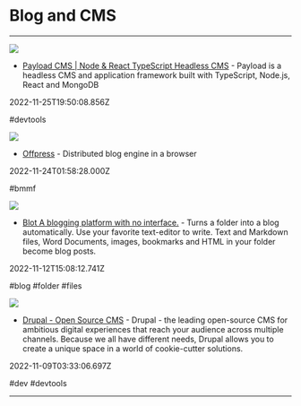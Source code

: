 # Blog and CMS

---

![](https://cms.payloadcms.com/media/og-image.jpg)

- [Payload CMS | Node & React TypeScript Headless CMS](https://payloadcms.com) - Payload is a headless CMS and application framework built with TypeScript, Node.js, React and MongoDB

2022-11-25T19:50:08.856Z

#devtools

![](https://offpress.app/poster.png)

- [Offpress](https://offpress.app) - Distributed blog engine in a browser

2022-11-24T01:58:28.000Z

#bmmf

![](https://rdl.ink/render/https%3A%2F%2Fblot.im)

- [Blot A blogging platform with no interface.](https://blot.im) - Turns a folder into a blog automatically. Use your favorite text-editor to write. Text and Markdown files, Word Documents, images, bookmarks and HTML in your folder become blog posts.

2022-11-12T15:08:12.741Z

#blog #folder #files

![](https://www.drupal.org/sites/all/themes/bluecheese/images/og.jpg)

- [Drupal - Open Source CMS](https://www.drupal.org/home) - Drupal - the leading open-source CMS for ambitious digital experiences that reach your audience across multiple channels. Because we all have different needs, Drupal allows you to create a unique space in a world of cookie-cutter solutions.

2022-11-09T03:33:06.697Z

#dev #devtools

---

